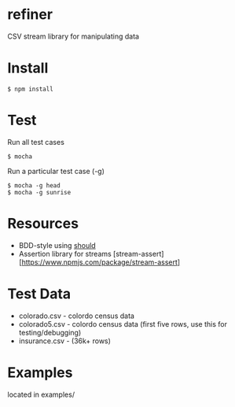 # refiner

CSV stream library for manipulating data

# Install

	$ npm install


# Test

Run all test cases

	$ mocha 

Run a particular test case (-g)

	$ mocha -g head
	$ mocha -g sunrise

# Resources

- BDD-style using [should](http://chaijs.com/api/bdd/)
- Assertion library for streams [stream-assert][https://www.npmjs.com/package/stream-assert]

# Test Data

* colorado.csv - colordo census data
* colorado5.csv - colordo census data (first five rows, use this for testing/debugging)
* insurance.csv - (36k+ rows)

# Examples

located in examples/
